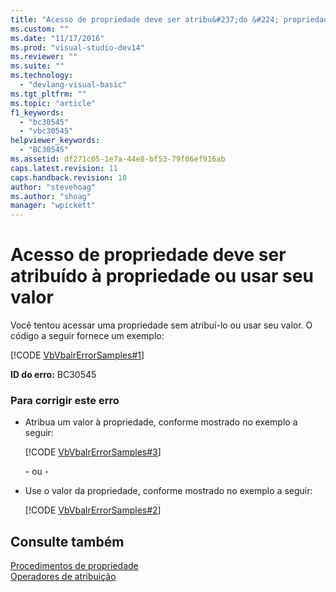 ```yaml
---
title: "Acesso de propriedade deve ser atribu&#237;do &#224; propriedade ou usar seu valor | Microsoft Docs"
ms.custom: ""
ms.date: "11/17/2016"
ms.prod: "visual-studio-dev14"
ms.reviewer: ""
ms.suite: ""
ms.technology: 
  - "devlang-visual-basic"
ms.tgt_pltfrm: ""
ms.topic: "article"
f1_keywords: 
  - "bc30545"
  - "vbc30545"
helpviewer_keywords: 
  - "BC30545"
ms.assetid: df271c05-1e7a-44e8-bf53-79f06ef916ab
caps.latest.revision: 11
caps.handback.revision: 10
author: "stevehoag"
ms.author: "shoag"
manager: "wpickett"
---
```

# Acesso de propriedade deve ser atribu&#237;do &#224; propriedade ou usar seu valor
Você tentou acessar uma propriedade sem atribuí\-lo ou usar seu valor. O código a seguir fornece um exemplo:  
  
 [!CODE [VbVbalrErrorSamples#1](VbVbalrErrorSamples#1)]  
  
 **ID do erro:** BC30545  
  
### Para corrigir este erro  
  
-   Atribua um valor à propriedade, conforme mostrado no exemplo a seguir:  
  
     [!CODE [VbVbalrErrorSamples#3](VbVbalrErrorSamples#3)]  
  
     \- ou \-  
  
-   Use o valor da propriedade, conforme mostrado no exemplo a seguir:  
  
     [!CODE [VbVbalrErrorSamples#2](VbVbalrErrorSamples#2)]  
  
## Consulte também  
 [Procedimentos de propriedade](../../visual-basic/programming-guide/language-features/procedures/property-procedures.md)   
 [Operadores de atribuição](../../visual-basic/language-reference/operators/assignment-operators.md)
